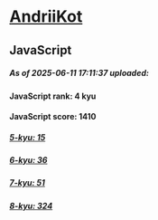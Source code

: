 # [AndriiKot](https://www.codewars.com/users/AndriiKot) 

## JavaScript

##### As of 2025-06-11 17:11:37 uploaded:

#### JavaScript rank: 4 kyu

#### JavaScript score: 1410

##### [5-kyu: 15](https://github.com/AndriiKot/JavaScript__CodeWars/tree/main/kyu-5)

##### [6-kyu: 36](https://github.com/AndriiKot/JavaScript__CodeWars/tree/main/kyu-6)

##### [7-kyu: 51](https://github.com/AndriiKot/JavaScript__CodeWars/tree/main/kyu-7)

##### [8-kyu: 324](https://github.com/AndriiKot/JavaScript__CodeWars/tree/main/kyu-8)

